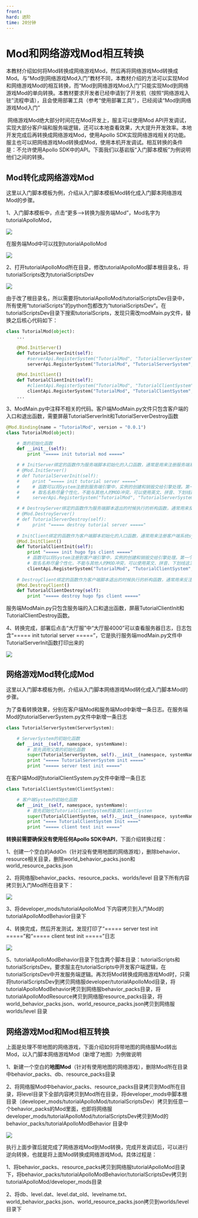 ```yaml
---
front: 
hard: 进阶
time: 20分钟
---
```


# Mod和网络游戏Mod相互转换

​		本教材介绍如何将Mod转换成网络游戏Mod，然后再将网络游戏Mod转换成Mod。与“Mod到网络游戏Mod入门”教材不同，本教材介绍的方法可以实现Mod和网络游戏Mod的相互转换，而“Mod到网络游戏Mod入门”只能实现Mod到网络游戏Mod的单向转换。本教材要求开发者已经申请到了开发机（按照“网络游戏入驻”流程申请），且会使用部署工具（参考“使用部署工具”），已经阅读“Mod到网络游戏Mod入门”

​	   网络游戏Mod绝大部分时间花在Mod开发上，服主可以使用Mod API开发调试，实现大部分客户端和服务端逻辑，还可以本地查看效果，大大提升开发效率。本地开发完成后再转换成网络游戏Mod，使用Apollo SDK实现网络游戏相关的功能。服主也可以把网络游戏Mod转换成Mod，使用本机开发调试。相互转换的条件是：不允许使用Apollo SDK中的API。下面我们以基岩版“入门脚本模板”为例说明他们之间的转换。



## Mod转化成网络游戏Mod

这里以入门脚本模板为例，介绍从入门脚本模板Mod转化成入门脚本网络游戏Mod的步骤。

1、入门脚本模板中，点击“更多-->转换为服务端Mod”，Mod名字为tutorialApolloMod，



![](./images/image-zhuanhuan9.png)

在服务端Mod中可以找到tutorialApolloMod



![](./images/image-zhuanhuan8.png)



2、打开tutorialApolloMod所在目录，修改tutorialApolloMod脚本根目录名，将tutorialScripts改为tutorialScriptsDev



![](./images/image-zhuanhuan7.png)

由于改了根目录名，所以需要将tutorialApolloMod/tutorialScriptsDev目录中，所有使用“tutorialScripts”的python包都改为“tutorialScriptsDev”。在tutorialScriptsDev目录下搜索tutorialScripts，发现只需改modMain.py文件，替换之后核心代码如下：

```python
class TutorialMod(object):
    ...

    @Mod.InitServer()
    def TutorialServerInit(self):
        #serverApi.RegisterSystem("TutorialMod", "TutorialServerSystem", "tutorialScripts.tutorialServerSystem.TutorialServerSystem") #包含了tutorialScripts的python包，需要改名为tutorialScriptsDev
        serverApi.RegisterSystem("TutorialMod", "TutorialServerSystem", "tutorialScriptsDev.tutorialServerSystem.TutorialServerSystem")

    @Mod.InitClient()
    def TutorialClientInit(self):
        #clientApi.RegisterSystem("TutorialMod", "TutorialClientSystem", "tutorialScripts.tutorialClientSystem.TutorialClientSystem")#包含了tutorialScripts的python包，需要改名为tutorialScriptsDev
        clientApi.RegisterSystem("TutorialMod", "TutorialClientSystem", "tutorialScriptsDev.tutorialClientSystem.TutorialClientSystem")
	...
```

3、ModMain.py中注释不相关的代码。客户端ModMain.py文件只包含客户端的入口和退出函数，需要屏蔽TutorialServerInit和TutorialServerDestroy函数

```python
@Mod.Binding(name = "TutorialMod", version = "0.0.1")
class TutorialMod(object):

    # 类的初始化函数
    def __init__(self):
        print "===== init tutorial mod ====="

    # # InitServer绑定的函数作为服务端脚本初始化的入口函数，通常是用来注册服务端系统system和组件component
    # @Mod.InitServer()
    # def TutorialServerInit(self):
    #     print "===== init tutorial server ====="
    #     # 函数可以将System注册到服务端引擎中，实例的创建和销毁交给引擎处理。第一个参数是MOD名称，第二个是System名称，第三个是自定义MOD System类的路径
    #     # 取名名称尽量个性化，不能与其他人的MOD冲突，可以使用英文、拼音、下划线这三种。
    #     serverApi.RegisterSystem("TutorialMod", "TutorialServerSystem", "tutorialScripts.tutorialServerSystem.TutorialServerSystem")

    # # DestroyServer绑定的函数作为服务端脚本退出的时候执行的析构函数，通常用来反注册一些内容,可为空
    # @Mod.DestroyServer()
    # def TutorialServerDestroy(self):
    #     print "===== destroy tutorial server ====="
    
    # InitClient绑定的函数作为客户端脚本初始化的入口函数，通常用来注册客户端系统system和组件component
    @Mod.InitClient()
    def TutorialClientInit(self):
        print "===== init hugo fps client ====="
        # 函数可以将System注册到客户端引擎中，实例的创建和销毁交给引擎处理。第一个参数是MOD名称，第二个是System名称，第三个是自定义MOD System类的路径
        # 取名名称尽量个性化，不能与其他人的MOD冲突，可以使用英文、拼音、下划线这三种。
        clientApi.RegisterSystem("TutorialMod", "TutorialClientSystem", "tutorialScripts.tutorialClientSystem.TutorialClientSystem")
    
    # DestroyClient绑定的函数作为客户端脚本退出的时候执行的析构函数，通常用来反注册一些内容,可为空
    @Mod.DestroyClient()
    def TutorialClientDestroy(self):
        print "===== destroy hugo fps client ====="
```

服务端ModMain.py只包含服务端的入口和退出函数，屏蔽TutorialClientInit和TutorialClientDestroy函数。

4、转换完成，部署后点击“大厅服”中“大厅服4000”可以查看服务器日志，日志包含“===== init tutorial server =====”，它是执行服务端modMain.py文件中TutorialServerInit函数打印出来的



![](./images/image-zhuanhuan1.png)



## 网络游戏Mod转化成Mod

这里以入门脚本模板为例，介绍从入门脚本网络游戏Mod转化成入门脚本Mod的步骤。

为了查看转换效果，分别在客户端Mod和服务端Mod中新增一条日志。在服务端Mod的tutorialServerSystem.py文件中新增一条日志

```python
class TutorialServerSystem(ServerSystem):

    # ServerSystem的初始化函数
    def __init__(self, namespace, systemName):
        # 首先调用父类的初始化函数
        super(TutorialServerSystem, self).__init__(namespace, systemName)
        print "===== TutorialServerSystem init ====="
        print "===== server test init ====="
```

在客户端Mod的tutorialClientSystem.py文件中新增一条日志

```python
class TutorialClientSystem(ClientSystem):

    # 客户端System的初始化函数
    def __init__(self, namespace, systemName):
        # 首先初始化TutorialClientSystem的基类ClientSystem
        super(TutorialClientSystem, self).__init__(namespace, systemName)
        print "==== TutorialClientSystem Init ===="
        print "===== client test init ====="
```

**转换前需要确保没有使用任何Apollo SDK中API**，下面介绍转换过程：

1、创建一个空白的AddOn（针对没有使用地图的网络游戏），删除behavior、resource相关目录，删除world_behavior_packs.json和world_resource_packs.json

2、将网络服behavior_packs、resource_packs、worlds/level 目录下所有内容拷贝到入门Mod所在目录下：



![](./images/image-zhuanhuan4.png)

3、将developer_mods/tutorialApolloMod 下内容拷贝到入门Mod的tutorialApolloModBehavior目录下

4、转换完成，然后开发测试，发现打印了“===== server test init =====”和“===== client test init =====”日志



![](./images/image-zhuanhuan3.png)

5、tutorialApolloModBehavior目录下包含两个脚本目录：tutorialScripts和tutorialScriptsDev。要求服主在tutorialScripts中开发客户端逻辑，在tutorialScriptsDev中开发服务端逻辑。再次将Mod转换成网络游戏Mod时，只需将tutorialScriptsDev到拷贝网络服developer/tutorialApolloMod目录，将tutorialApolloModBehavior拷贝到网络服behavior_packs目录，将tutorialApolloModResource拷贝到网络服resource_packs目录，将world_behavior_packs.json、world_resource_packs.json拷贝到网络服worlds/level 目录



## 网络游戏Mod和Mod相互转换

上面是处理不带地图的网络游戏，下面介绍如何将带地图的网络服Mod转出Mod，以入门脚本网络游戏Mod（新增了地图）为例做说明

1、新建一个空白的**地图Mod**（针对有使用地图的网络游戏），删除Mod所在目录中behavior_packs、db、resource_packs目录

2、将网络服Mod中behavior_packs、resource_packs目录拷贝到Mod所在目录，将level目录下全部内容拷贝到Mod所在目录，将developer_mods中脚本根目录（developer_mods/tutorialApolloMod/tutorialScriptsDev）拷贝到任意一个behavior_packs的Mod里面，也即将网络服developer_mods/tutorialApolloMod/tutorialScriptsDev拷贝到Mod的behavior_packs/tutorialApolloModBehavior 目录中



![](./images/image-zhuanhuan2.png)

执行上面步骤后就完成了网络游戏Mod到Mod转换，完成开发调试后，可以进行逆向转换，也就是将上面Mod转换成网络游戏Mod。具体过程是：

1、将behavior_packs、resource_packs拷贝到网络服tutorialApolloMod目录下，将behavior_packs/tutorialApolloModBehavior/tutorialScriptsDev拷贝到tutorialApolloMod/developer_mods目录

2、将db、level.dat、level.dat_old、levelname.txt、world_behavior_packs.json、world_resource_packs.json拷贝到worlds/level目录下

